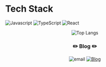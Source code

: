 # Tech Stack

![Javascript](https://img.shields.io/badge/javascript-F7DF1E.svg?style=for-the-badge&logo=JavaScript&logoColor=white)
![TypeScript](https://img.shields.io/badge/typescript-%23007ACC.svg?style=for-the-badge&logo=typescript&logoColor=white)
![React](https://img.shields.io/badge/react-%2320232a.svg?style=for-the-badge&logo=react&logoColor=%2361DAFB)





<div align="center" >

![Top Langs](https://github-readme-stats.vercel.app/api/top-langs/?username=bpthess&layout=compact&theme=nightowl)

  
</div>

<h3 align="center">✏️ Blog ✏️</h3>

<div align="center" style="text-align:center">

![email](https://img.shields.io/badge/Email-bpthess@naver.com-red.svg)
[![Blog](https://img.shields.io/badge/Blog-bpthess.github.io/-yellowgreen.svg?style=flat)](https://bpthess.github.io/tech-blog) 
</div>

</div>
